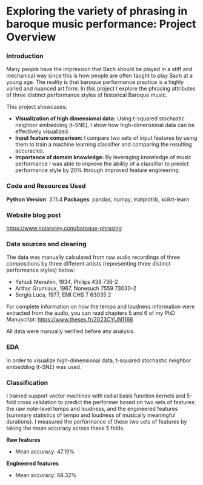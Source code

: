 # Exploring the variety of phrasing in baroque music performance: Project Overview
### Introduction
Many people have the impression that Bach should be played in a stiff and mechanical way since this is how people are often taught to play Bach at a young age. The reality is that baroque performance practice is a highly varied and nuanced art form. In this project I explore the phrasing attributes of three distinct performance styles of historical Baroque music.

This project showcases:
- **Visualization of high dimensional data:** Using t-squared stochastic neighbor embedding (t-SNE), I show how high-dimensional data can be effectively visualized.
- **Input feature comparison:** I compare two sets of input features by using them to train a machine learning classifier and comparing the resulting accuracies.
- **Importance of domain knowledge:** By leveraging knowledge of music performance I was able to improve the ability of a classifier to predict performance style by 20% through improved feature engineering.

### Code and Resources Used
**Python Version**: 3.11.4
**Packages**: pandas, numpy, matplotlib, scikit-learn

### Website blog post
https://www.nolaneley.com/baroque-phrasing

### Data sources and cleaning
The data was manually calculated from raw audio recordings of three compositions by three different artists (representing three distinct performance styles) below:
- Yehudi Menuhin, 1934, Philips 438 736-2
- Arthur Grumiaux, 1967, Nonesuch 7559 73030-2
- Sergiù Luca, 1977, EMI CHS 7 63035 2

For complete information on how the tempo and loudness information were extracted from the audio, you can read chapters 5 and 6 of my PhD Manuscript: https://www.theses.fr/2023CYUN1166

All data were manually verified before any analysis.

### EDA
In order to visualize high-dimensional data, t-squared stochastic neighbor embedding (t-SNE) was used.

### Classification
I trained support vector machines with radial basis function kernels and 5-fold cross validation to predict the performer based on two sets of features: the raw note-level tempo and loudness, and the engineered features (summary statistics of tempo and loudness of musically meaningful durations). I measured the performance of these two sets of features by taking the mean accuracy across these 5 folds.

**Raw features**
- Mean accuracy: 47.19%

**Engineered features**
- Mean accuracy: 68.32%

